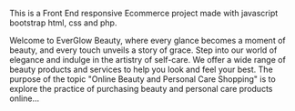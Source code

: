 This is a Front End responsive Ecommerce project made with javascript bootstrap html, css and php.

Welcome to EverGlow Beauty, where every glance becomes a moment of beauty, and every touch unveils a story of grace. Step into our world of elegance and indulge in the artistry of self-care. We offer a wide range of beauty products and services to help you look and feel your best.
The purpose of the topic "Online Beauty and Personal Care Shopping" is to explore the practice of purchasing beauty and personal care products online...
